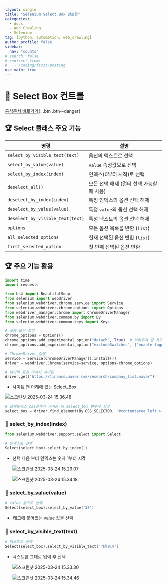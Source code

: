 ```yaml
---
layout: single
title: "Selenium Select Box 컨트롤"
categories:
  - docs
  - Web_Crawling
  - Selenium
tag: [python, automation, web_crawling]
author_profile: false
sidebar:
  nav: "counts"
# search: false
# redirect_from:
#   - /coding/first-posting
use_math: true
---
```


# 👑 Select Box 컨트롤

[공식문서 바로가기](https://www.selenium.dev/selenium/docs/api/py/webdriver_support/selenium.webdriver.support.select.html){: .btn .btn--danger}

## 🏆 Select 클래스 주요 기능

| &#xBA85;&#xB839;                 | &#xC124;&#xBA85;                                                                                                                          |
| -------------------------------- | ----------------------------------------------------------------------------------------------------------------------------------------- |
| `select_by_visible_text(text)`   | &#xC635;&#xC158;&#xC758; &#xD14D;&#xC2A4;&#xD2B8;&#xB85C; &#xC120;&#xD0DD;                                                                |
| `select_by_value(value)`         | `value` &#xC18D;&#xC131;&#xAC12;&#xC73C;&#xB85C; &#xC120;&#xD0DD;                                                                         |
| `select_by_index(index)`         | &#xC778;&#xB371;&#xC2A4;(0&#xBD80;&#xD130; &#xC2DC;&#xC791;)&#xB85C; &#xC120;&#xD0DD;                                                     |
| `deselect_all()`                 | &#xBAA8;&#xB4E0; &#xC120;&#xD0DD; &#xD574;&#xC81C; (&#xBA40;&#xD2F0; &#xC120;&#xD0DD; &#xAC00;&#xB2A5;&#xD560; &#xB54C; &#xC0AC;&#xC6A9;) |
| `deselect_by_index(index)`       | &#xD2B9;&#xC815; &#xC778;&#xB371;&#xC2A4;&#xC758; &#xC635;&#xC158; &#xC120;&#xD0DD; &#xD574;&#xC81C;                                      |
| `deselect_by_value(value)`       | &#xD2B9;&#xC815; `value`&#xC758; &#xC635;&#xC158; &#xC120;&#xD0DD; &#xD574;&#xC81C;                                                       |
| `deselect_by_visible_text(text)` | &#xD2B9;&#xC815; &#xD14D;&#xC2A4;&#xD2B8;&#xC758; &#xC635;&#xC158; &#xC120;&#xD0DD; &#xD574;&#xC81C;                                      |
| `options`                        | &#xBAA8;&#xB4E0; &#xC635;&#xC158; &#xBAA9;&#xB85D;&#xC744; &#xBC18;&#xD658; (`list`)                                                      |
| `all_selected_options`           | &#xD604;&#xC7AC; &#xC120;&#xD0DD;&#xB41C; &#xC635;&#xC158; &#xBC18;&#xD658; (`list`)                                                      |
| `first_selected_option`          | &#xCCAB; &#xBC88;&#xC9F8; &#xC120;&#xD0DD;&#xB41C; &#xC635;&#xC158; &#xBC18;&#xD658;                                                      |

## 🏆 주요 기능 활용

```python
import time
import requests

from bs4 import BeautifulSoup
from selenium import webdriver
from selenium.webdriver.chrome.service import Service
from selenium.webdriver.chrome.options import Options
from webdriver_manager.chrome import ChromeDriverManager
from selenium.webdriver.common.by import By
from selenium.webdriver.common.keys import Keys

# 크롬 옵션 설정
chrome_options = Options()
chrome_options.add_experimental_option("detach", True)  # 브라우저 창 유지
chrome_options.add_experimental_option("excludeSwitches", ["enable-logging"])

# ChromeDriver 실행
service = Service(ChromeDriverManager().install())
driver = webdriver.Chrome(service=service, options=chrome_options)
```

```python
# 네이버 증권 리서치 사이트
driver.get("https://finance.naver.com/research/company_list.naver")
```

- 사이트 맨 아래에 있는 Select_Box

![스크린샷 2025-03-24 15.36.48]({{site.url}}/images/2025-03-24-Select_box/007.png)

```python
# 셀렉트박스 css선택자 가져온 뒤 select_box 변수에 저장
select_box = driver.find_element(By.CSS_SELECTOR, "#contentarea_left > form > fieldset > ul > li:nth-child(2) > select")
```

### 🍒 select_by_index(index)

```python
from selenium.webdriver.support.select import Select

# 인덱스로 선택
Select(select_box).select_by_index(1)
```

- 선택 다음 부터 인덱스는 숫자 1부터 시작

  ![스크린샷 2025-03-24 15.29.07]({{site.url}}/images/2025-03-24-Select_box/001.png)

  ![스크린샷 2025-03-24 15.34.18]({{site.url}}/images/2025-03-24-Select_box/004.png)

### 🍒 select_by_value(value)

```python
# value 값으로 선택
Select(select_box).select_by_value("38")
```

- <option> 태그에 붙어있는 value 값을 선택

  ![스크린샷 2025-03-24 15.33.09]({{site.url}}/images/2025-03-24-Select_box/002.png)

  ![스크린샷 2025-03-24 15.34.21]({{site.url}}/images/2025-03-24-Select_box/005.png)

### 🍒 select_by_visible_text(text)

```python
# 텍스트로 선택
Select(select_box).select_by_visible_text("키움증권")
```

- 텍스트를 그대로 입력 후 선택

  ![스크린샷 2025-03-24 15.33.30]({{site.url}}/images/2025-03-24-Select_box/003.png)

  ![스크린샷 2025-03-24 15.34.46]({{site.url}}/images/2025-03-24-Select_box/006.png)
